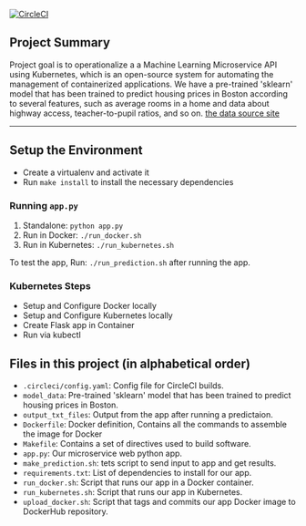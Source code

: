 [![CircleCI](https://circleci.com/gh/mpadmanaban/ml-microservices.svg?style=svg)](https://circleci.com/gh/mpadmanaban/ml-microservices)

## Project Summary

Project goal is to operationalize a a Machine Learning Microservice API using Kubernetes, which is an open-source system for automating the management of containerized applications. 
We have a pre-trained 'sklearn' model that has been trained to predict housing prices in Boston according to several features, such as average rooms in a home and data about highway access, teacher-to-pupil ratios, and so on. [the data source site](https://www.kaggle.com/c/boston-housing)

---

## Setup the Environment

* Create a virtualenv and activate it
* Run `make install` to install the necessary dependencies

### Running `app.py`

1. Standalone:  `python app.py`
2. Run in Docker:  `./run_docker.sh`
3. Run in Kubernetes:  `./run_kubernetes.sh`

To test the app, Run: `./run_prediction.sh` after running the app.

### Kubernetes Steps

* Setup and Configure Docker locally
* Setup and Configure Kubernetes locally
* Create Flask app in Container
* Run via kubectl


## Files in this project (in alphabetical order)
* `.circleci/config.yaml`:  Config file for CircleCI builds.
* `model_data`: Pre-trained 'sklearn' model that has been trained to predict housing prices in Boston.
* `output_txt_files`: Output from the app after running a predictaion.
* `Dockerfile`: Docker definition, Contains all the commands to assemble the image for Docker
* `Makefile`: Contains a set of directives used to build software.
* `app.py`:  Our microservice web python app.
* `make_prediction.sh`: tets script to send input to app and get results.
* `requirements.txt`: List of dependencies to install for our app.
* `run_docker.sh`: Script that runs our app in a Docker container.
* `run_kubernetes.sh`: Script that runs our app in Kubernetes.
* `upload_docker.sh`: Script that tags and commits our app Docker image to DockerHub repository.
